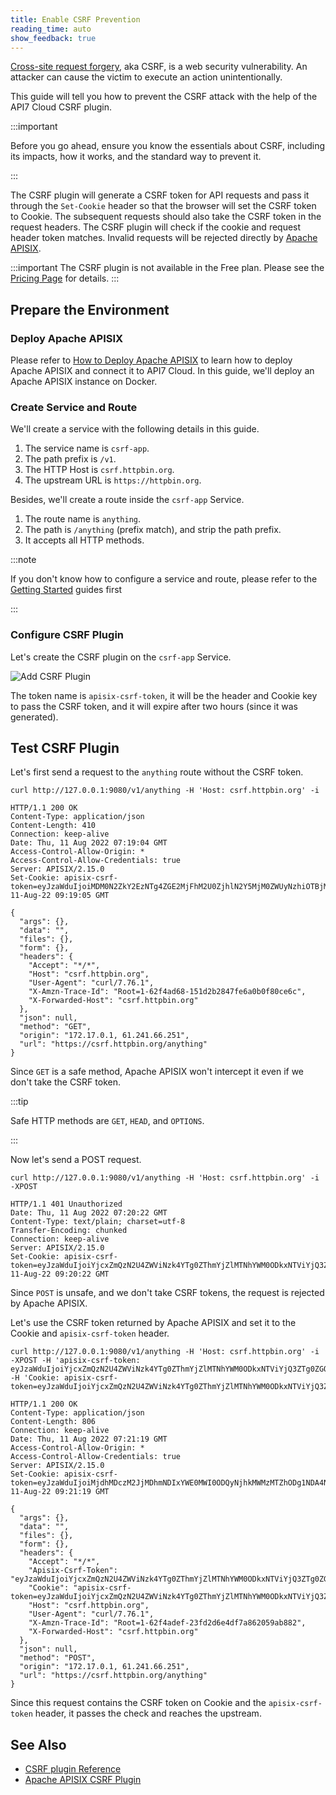 ```yaml
---
title: Enable CSRF Prevention
reading_time: auto
show_feedback: true
---
```


[Cross-site request forgery](https://en.wikipedia.org/wiki/Cross-site_request_forgery#:~:text=Cross%2Dsite%20request%20forgery%2C%20also,that%20the%20web%20application%20trusts.), aka CSRF, is a web security vulnerability.
An attacker can cause the victim to execute an action unintentionally.

This guide will tell you how to prevent the CSRF attack with the help of the API7 Cloud CSRF plugin.

:::important

Before you go ahead, ensure you know the essentials about CSRF, including its impacts, how it works, and the standard way to prevent it.

:::

The CSRF plugin will generate a CSRF token for API requests and pass it through the `Set-Cookie` header so that the browser will set the
CSRF token to Cookie. The subsequent requests should also take the CSRF token in the request headers. The CSRF plugin will check if the cookie and request header token matches. Invalid requests will be rejected directly by [Apache APISIX](https://apisix.apache.org).

:::important
The CSRF plugin is not available in the Free plan. Please see the [Pricing Page](https://api7.ai/pricing) for details.
:::

Prepare the Environment
-----------------------

### Deploy Apache APISIX

Please refer to [How to Deploy Apache APISIX](../product/how-to-deploy-apache-apisix.md) to learn how to deploy
Apache APISIX and connect it to API7 Cloud. In this guide, we'll deploy an Apache APISIX instance on Docker.

### Create Service and Route

We'll create a service with the following details in this guide.

1. The service name is `csrf-app`.
2. The path prefix is `/v1`.
3. The HTTP Host is `csrf.httpbin.org`.
4. The upstream URL is `https://httpbin.org`.

Besides, we'll create a route inside the `csrf-app` Service.

1. The route name is `anything`.
2. The path is `/anything` (prefix match), and strip the path prefix.
3. It accepts all HTTP methods.

:::note

If you don't know how to configure a service and route, please refer to the [Getting Started](../../getting-started) guides first

:::

### Configure CSRF Plugin

Let's create the CSRF plugin on the `csrf-app` Service.

![Add CSRF Plugin](https://static.apiseven.com/2022/12/30/add-csrf-plugin.png)

The token name is `apisix-csrf-token`, it will be the header and Cookie key to pass the CSRF token, and it will expire after two hours (since it was generated).

Test CSRF Plugin
----------------

Let's first send a request to the `anything` route without the CSRF token.

```shell
curl http://127.0.0.1:9080/v1/anything -H 'Host: csrf.httpbin.org' -i
```

```shell
HTTP/1.1 200 OK
Content-Type: application/json
Content-Length: 410
Connection: keep-alive
Date: Thu, 11 Aug 2022 07:19:04 GMT
Access-Control-Allow-Origin: *
Access-Control-Allow-Credentials: true
Server: APISIX/2.15.0
Set-Cookie: apisix-csrf-token=eyJzaWduIjoiMDM0N2ZkY2EzNTg4ZGE2MjFhM2U0ZjhlN2Y5MjM0ZWUyNzhiOTBjMDg2MzcwYjhhZTkzNDUwNGU4NzdlYjVjNCIsInJhbmRvbSI6MC43MzM0ODQwNTgxMDY3NywiZXhwaXJlcyI6MTY2MDIwMjM0NX0=;path=/;SameSite=Lax;Expires=Thu, 11-Aug-22 09:19:05 GMT

{
  "args": {},
  "data": "",
  "files": {},
  "form": {},
  "headers": {
    "Accept": "*/*",
    "Host": "csrf.httpbin.org",
    "User-Agent": "curl/7.76.1",
    "X-Amzn-Trace-Id": "Root=1-62f4ad68-151d2b2847fe6a0b0f80ce6c",
    "X-Forwarded-Host": "csrf.httpbin.org"
  },
  "json": null,
  "method": "GET",
  "origin": "172.17.0.1, 61.241.66.251",
  "url": "https://csrf.httpbin.org/anything"
}
```

Since `GET` is a safe method, Apache APISIX won't intercept it even if we don't take the CSRF token.

:::tip

Safe HTTP methods are `GET`, `HEAD`, and `OPTIONS`.

:::

Now let's send a POST request.

```shell
curl http://127.0.0.1:9080/v1/anything -H 'Host: csrf.httpbin.org' -i -XPOST
```

```shell
HTTP/1.1 401 Unauthorized
Date: Thu, 11 Aug 2022 07:20:22 GMT
Content-Type: text/plain; charset=utf-8
Transfer-Encoding: chunked
Connection: keep-alive
Server: APISIX/2.15.0
Set-Cookie: apisix-csrf-token=eyJzaWduIjoiYjcxZmQzN2U4ZWViNzk4YTg0ZThmYjZlMTNhYWM0ODkxNTViYjQ3ZTg0ZGQ4ODMwNzQ4NDI2NjQ0YzMxMjY3ZSIsInJhbmRvbSI6MC40NjIxMjg0OTI5NDk1NiwiZXhwaXJlcyI6MTY2MDIwMjQyMn0=;path=/;SameSite=Lax;Expires=Thu, 11-Aug-22 09:20:22 GMT
```

Since `POST` is unsafe, and we don't take CSRF tokens, the request is rejected by Apache APISIX.

Let's use the CSRF token returned by Apache APISIX and set it to the Cookie and `apisix-csrf-token` header.

```shell
curl http://127.0.0.1:9080/v1/anything -H 'Host: csrf.httpbin.org' -i -XPOST -H 'apisix-csrf-token: eyJzaWduIjoiYjcxZmQzN2U4ZWViNzk4YTg0ZThmYjZlMTNhYWM0ODkxNTViYjQ3ZTg0ZGQ4ODMwNzQ4NDI2NjQ0YzMxMjY3ZSIsInJhbmRvbSI6MC40NjIxMjg0OTI5NDk1NiwiZXhwaXJlcyI6MTY2MDIwMjQyMn0=' -H 'Cookie: apisix-csrf-token=eyJzaWduIjoiYjcxZmQzN2U4ZWViNzk4YTg0ZThmYjZlMTNhYWM0ODkxNTViYjQ3ZTg0ZGQ4ODMwNzQ4NDI2NjQ0YzMxMjY3ZSIsInJhbmRvbSI6MC40NjIxMjg0OTI5NDk1NiwiZXhwaXJlcyI6MTY2MDIwMjQyMn0='
```

```shell
HTTP/1.1 200 OK
Content-Type: application/json
Content-Length: 806
Connection: keep-alive
Date: Thu, 11 Aug 2022 07:21:19 GMT
Access-Control-Allow-Origin: *
Access-Control-Allow-Credentials: true
Server: APISIX/2.15.0
Set-Cookie: apisix-csrf-token=eyJzaWduIjoiMjdhMDczM2JjMDhmNDIxYWE0MWI0ODQyNjhkMWMzMTZhODg1NDA4NzY1YmFmYjkwOGVkODMzNjEzMjhhYTFhMiIsInJhbmRvbSI6MC40ODMyNjM0OTI5NjI2MywiZXhwaXJlcyI6MTY2MDIwMjQ3OX0=;path=/;SameSite=Lax;Expires=Thu, 11-Aug-22 09:21:19 GMT

{
  "args": {},
  "data": "",
  "files": {},
  "form": {},
  "headers": {
    "Accept": "*/*",
    "Apisix-Csrf-Token": "eyJzaWduIjoiYjcxZmQzN2U4ZWViNzk4YTg0ZThmYjZlMTNhYWM0ODkxNTViYjQ3ZTg0ZGQ4ODMwNzQ4NDI2NjQ0YzMxMjY3ZSIsInJhbmRvbSI6MC40NjIxMjg0OTI5NDk1NiwiZXhwaXJlcyI6MTY2MDIwMjQyMn0=",
    "Cookie": "apisix-csrf-token=eyJzaWduIjoiYjcxZmQzN2U4ZWViNzk4YTg0ZThmYjZlMTNhYWM0ODkxNTViYjQ3ZTg0ZGQ4ODMwNzQ4NDI2NjQ0YzMxMjY3ZSIsInJhbmRvbSI6MC40NjIxMjg0OTI5NDk1NiwiZXhwaXJlcyI6MTY2MDIwMjQyMn0=",
    "Host": "csrf.httpbin.org",
    "User-Agent": "curl/7.76.1",
    "X-Amzn-Trace-Id": "Root=1-62f4adef-23fd2d6e4df7a862059ab882",
    "X-Forwarded-Host": "csrf.httpbin.org"
  },
  "json": null,
  "method": "POST",
  "origin": "172.17.0.1, 61.241.66.251",
  "url": "https://csrf.httpbin.org/anything"
}
```

Since this request contains the CSRF token on Cookie and the `apisix-csrf-token` header, it passes the check and reaches the upstream.

See Also
--------

* [CSRF plugin Reference](../../references/plugins/security/csrf.md)
* [Apache APISIX CSRF Plugin](https://apisix.apache.org/docs/apisix/plugins/csrf/)
